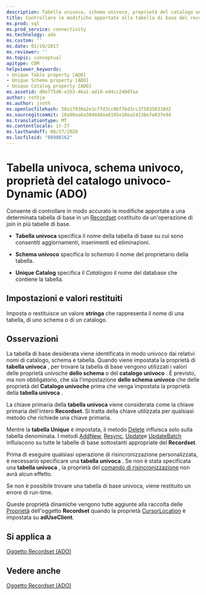 ```yaml
---
description: Tabella univoca, schema univoco, proprietà del catalogo univoco-Dynamic (ADO)
title: Controllare le modifiche apportate alla tabella di base del recordset (ADO) | Microsoft Docs
ms.prod: sql
ms.prod_service: connectivity
ms.technology: ado
ms.custom: ''
ms.date: 01/19/2017
ms.reviewer: ''
ms.topic: conceptual
apitype: COM
helpviewer_keywords:
- Unique Table property [ADO]
- Unique Schema property [ADO]
- Unique Catalog property [ADO]
ms.assetid: d0e775d8-e353-46a1-ad10-ed4cc240dfaa
author: rothja
ms.author: jroth
ms.openlocfilehash: 50a17938a2e1cffd3cc0bf76d3cc3758358318d2
ms.sourcegitcommit: 18a98ea6a30d448aa6195e10ea2413be7e837e94
ms.translationtype: MT
ms.contentlocale: it-IT
ms.lasthandoff: 08/27/2020
ms.locfileid: "88988162"
---
```

# <a name="unique-table-unique-schema-unique-catalog-properties-dynamic-ado"></a>Tabella univoca, schema univoco, proprietà del catalogo univoco-Dynamic (ADO)
Consente di controllare in modo accurato le modifiche apportate a una determinata tabella di base in un [Recordset](./recordset-object-ado.md) costituito da un'operazione di join in più tabelle di base.  
  
-   **Tabella univoca** specifica il nome della tabella di base su cui sono consentiti aggiornamenti, inserimenti ed eliminazioni.  
  
-   **Schema univoco** specifica lo *schema*o il nome del proprietario della tabella.  
  
-   **Unique Catalog** specifica il *Catalogo*o il nome del database che contiene la tabella.  
  
## <a name="settings-and-return-values"></a>Impostazioni e valori restituiti  
 Imposta o restituisce un valore **stringa** che rappresenta il nome di una tabella, di uno schema o di un catalogo.  
  
## <a name="remarks"></a>Osservazioni  
 La tabella di base desiderata viene identificata in modo univoco dai relativi nomi di catalogo, schema e tabella. Quando viene impostata la proprietà di **tabella univoca** , per trovare la tabella di base vengono utilizzati i valori delle proprietà univoche **dello schema** o del **catalogo univoco** . È previsto, ma non obbligatorio, che sia l'impostazione **dello schema univoco** che delle proprietà del **Catalogo univoche** prima che venga impostata la proprietà della **tabella univoca** .  
  
 La chiave primaria della **tabella univoca** viene considerata come la chiave primaria dell'intero **Recordset**. Si tratta della chiave utilizzata per qualsiasi metodo che richiede una chiave primaria.  
  
 Mentre la **tabella Unique** è impostata, il metodo [Delete](./delete-method-ado-recordset.md) influisca solo sulla tabella denominata. I metodi [AddNew](./addnew-method-ado.md), [Resync](./resync-method.md), [Update](./update-method.md)e [UpdateBatch](./updatebatch-method.md) influiscono su tutte le tabelle di base sottostanti appropriate del **Recordset**.  
  
 Prima di eseguire qualsiasi operazione di risincronizzazione personalizzata, è necessario specificare una **tabella univoca** . Se non è stata specificata una **tabella univoca** , la proprietà del [comando di risincronizzazione](./resync-command-property-dynamic-ado.md) non avrà alcun effetto.  
  
 Se non è possibile trovare una tabella di base univoca, viene restituito un errore di run-time.  
  
 Queste proprietà dinamiche vengono tutte aggiunte alla raccolta delle [Proprietà](./properties-collection-ado.md) dell'oggetto **Recordset** quando la proprietà [CursorLocation](./cursorlocation-property-ado.md) è impostata su **adUseClient**.  
  
## <a name="applies-to"></a>Si applica a  
 [Oggetto Recordset (ADO)](./recordset-object-ado.md)  
  
## <a name="see-also"></a>Vedere anche  
 [Oggetto Recordset (ADO)](./recordset-object-ado.md)